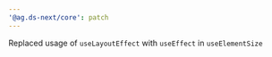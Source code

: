 ```yaml
---
'@ag.ds-next/core': patch
---
```


Replaced usage of `useLayoutEffect` with `useEffect` in `useElementSize`
